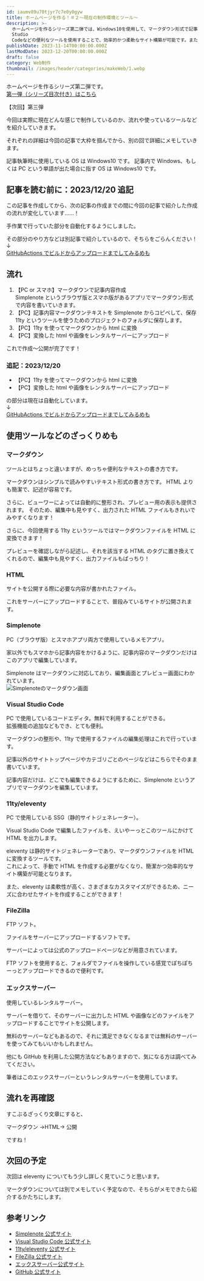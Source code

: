 ```yaml
---
id: iaumv89u70tjyr7c7e0y0gyw
title: ホームページを作る！＃２〜現在の制作環境とツール〜
description: >-
  ホームページを作るシリーズ第二弾では、Windows10を使用して、マークダウン形式で記事内容を作成し、11tyを用いてHTMLに変換する流れを紹介しています。マークダウンとeleventyの利点に加えて、使用しているツールやレンタルサーバーについても詳細に解説しています。SimplenoteやVisual
  Studio
  Codeなどの便利なツールを使用することで、効率的かつ柔軟なサイト構築が可能です。また、FileZillaを使ったファイルのアップロードやエックスサーバーを利用したサイトの公開方法についても触れています。さらに、次回はeleventyについて詳しく見ていく予定ですので、お楽しみに！
publishDate: 2023-11-14T00:00:00.000Z
lastModDate: 2023-12-20T00:00:00.000Z
draft: false
category: Web制作
thumbnail: /images/header/categories/makeWeb/1.webp
---
```


ホームページを作るシリーズ第二弾です。  
[第一弾（シリーズ目次付き）はこちら](/categories/makeWeb/0/)

【次回】第三弾

今回は実際に現在どんな感じで制作しているのか、流れや使っているツールなどを紹介していきます。

それぞれの詳細は今回の記事で大枠を掴んでから、別の回で詳細にメモしていきます。

<TextBlock blockType="warning">
記事執筆時に使用している OS は Windows10 です。  
記事内で Windows、もしくは PC という単語が出た場合に指す OS は Windows10 です。
</TextBlock>

## 記事を読む前に：2023/12/20 追記

この記事を作成してから、次の記事の作成までの間に今回の記事で紹介した作成の流れが変化しています……！

手作業で行っていた部分を自動化するようにしました。

その部分のやり方などは別記事で紹介しているので、そちらをごらんください！  
↓  
[GitHubActions でビルドからアップロードまでしてみるめも](/categories/developOther/0/)

## 流れ

1. 【PC or スマホ】マークダウンで記事内容作成  
   Simplenote というブラウザ版とスマホ版があるアプリでマークダウン形式で内容を書いていきます。
1. 【PC】記事内容マークダウンテキストを Simplenote からコピペして、保存  
   11ty というツールを使うためのプロジェクトのフォルダに保存します。
1. 【PC】11ty を使ってマークダウンから html に変換
1. 【PC】変換した html や画像をレンタルサーバーにアップロード

これで作成〜公開が完了です！

### 追記：2023/12/20

-   【PC】11ty を使ってマークダウンから html に変換
-   【PC】変換した html や画像をレンタルサーバーにアップロード

の部分は現在は自動化しています。  
↓  
[GitHubActions でビルドからアップロードまでしてみるめも](/categories/developOther/0/)

## 使用ツールなどのざっくりめも

### マークダウン

ツールとはちょっと違いますが、めっちゃ便利なテキストの書き方です。

マークダウンはシンプルで読みやすいテキスト形式の書き方です。
HTML よりも簡潔で、記述が容易です。

さらに、ビューワーによっては自動的に整形され、プレビュー用の表示も提供されます。
そのため、編集中も見やすく、出力された HTML ファイルもきれいでみやすくなります！

さらに、今回使用する 11ty というツールではマークダウンファイルを HTML に変換できます！

プレビューを確認しながら記述し、それを該当する HTML のタグに置き換えてくれるので、編集中も見やすく、出力ファイルもばっちり！

### HTML

サイトを公開する際に必要な内容が書かれたファイル。

これをサーバーにアップロードすることで、普段みているサイトが公開されます。

### Simplenote

PC（ブラウザ版）とスマホアプリ両方で使用しているメモアプリ。

家以外でもスマホから記事内容をかけるように、記事内容のマークダウンだけはこのアプリで編集しています。

Simplenote はマークダウンに対応しており、編集画面とプレビュー画面にわかれています。  
![Simplenoteのマークダウン画面](/images/article/migrated/categories/makeWeb/1/SimplenoteDisplay.jpg)

### Visual Studio Code

PC で使用しているコードエディタ。無料で利用することができる。  
拡張機能の追加などもでき、とても便利。

マークダウンの整形や、11ty で使用するファイルの編集処理はこれで行っています。

記事以外のサイトトップページやカテゴリごとのページなどはこちらでそのまま書いています。

記事内容だけは、どこでも編集できるようにするために、Simplenote というアプリでマークダウンを編集しています。

### 11ty/eleventy

PC で使用している SSG（静的サイトジェネレーター）。

Visual Studio Code で編集したファイルを、えいやーっとこのツールにかけて HTML を出力します。

eleventy は静的サイトジェネレーターであり、マークダウンファイルを HTML に変換するツールです。  
これによって、手動で HTML を作成する必要がなくなり、簡潔かつ効率的なサイト構築が可能となります。

また、eleventy は柔軟性が高く、さまざまなカスタマイズができるため、ニーズに合わせたサイトを作成することができます！

### FileZilla

FTP ソフト。

ファイルをサーバーにアップロードするソフトです。

サーバーによっては公式のアップロードページなどが用意されています。

FTP ソフトを使用すると、フォルダでファイルを操作している感覚でぽちぽちーっとアップロードできるので便利です。

### エックスサーバー

使用しているレンタルサーバー。

サーバーを借りて、そのサーバーに出力した HTML や画像などのファイルをアップロードすることでサイトを公開します。

無料のサーバーなどもあるので、それに満足できなくなるまでは無料のサーバーを使ってみてもいいかもしれません。

<TextBlock blockType="info">
他にも GitHub を利用した公開方法などもありますので、気になる方は調べてみてください。
</TextBlock>

筆者はこのエックスサーバーというレンタルサーバーを使用しています。

## 流れを再確認

すこぶるざっくり文章にすると、

マークダウン →HTML→ 公開

ですね！

## 次回の予定

次回は eleventy についてもう少し詳しく見ていこうと思います。

マークダウンについては別でメモしていく予定なので、そちらがメモできたら紹介するかたちにします。

## 参考リンク

-   [Simplenote 公式サイト](https://simplenote.com/)
-   [Visual Studio Code 公式サイト](https://code.visualstudio.com/)
-   [11ty/eleventy 公式サイト](https://www.11ty.dev/)
-   [FileZilla 公式サイト](https://filezilla-project.org/index.php)
-   [エックスサーバー公式サイト](https://www.xserver.ne.jp/)
-   [GitHub 公式サイト](https://github.com/)
